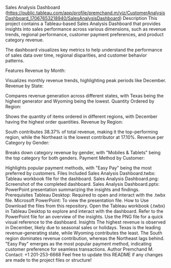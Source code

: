 Sales Analysis Dashboard (https://public.tableau.com/app/profile/premchand.m/viz/CustomerAnalysisDashboard_17067653218940/SalesAnalysisDashboard)
Description
This project contains a Tableau-based Sales Analysis Dashboard that provides insights into sales performance across various dimensions, such as revenue trends, regional performance, customer payment preferences, and product category revenue.

The dashboard visualizes key metrics to help understand the performance of sales data over time, regional disparities, and customer behavior patterns.

Features
Revenue by Month:

Visualizes monthly revenue trends, highlighting peak periods like December.
Revenue by State:

Compares revenue generation across different states, with Texas being the highest generator and Wyoming being the lowest.
Quantity Ordered by Region:

Shows the quantity of items ordered in different regions, with December having the highest order quantities.
Revenue by Region:

South contributes 38.37% of total revenue, making it the top-performing region, while the Northeast is the lowest contributor at 17.10%.
Revenue per Category by Gender:

Breaks down category revenue by gender, with "Mobiles & Tablets" being the top category for both genders.
Payment Method by Customer:

Highlights popular payment methods, with "Easy Pay" being the most preferred by customers.
Files Included
Sales Analysis Dashboard.twbx: Tableau workbook file for the dashboard.
Sales Analysis Dashboard.png: Screenshot of the completed dashboard.
Sales Analysis Dashboard.pptx: PowerPoint presentation summarizing the insights and findings.
Prerequisites
Tableau Desktop: Required to open and interact with the .twbx file.
Microsoft PowerPoint: To view the presentation file.
How to Use
Download the files from this repository.
Open the Tableau workbook (.twbx) in Tableau Desktop to explore and interact with the dashboard.
Refer to the PowerPoint file for an overview of the insights.
Use the PNG file for a quick visual reference to the dashboard.
Insights
The highest revenue is observed in December, likely due to seasonal sales or holidays.
Texas is the leading revenue-generating state, while Wyoming contributes the least.
The South region dominates revenue contribution, whereas the Northeast lags behind.
"Easy Pay" emerges as the most popular payment method, indicating customer preference for seamless transactions.
Author
Premchand M.
Contact: +1 201-253-6668
Feel free to update this README if any changes are made to the project files or structure!
